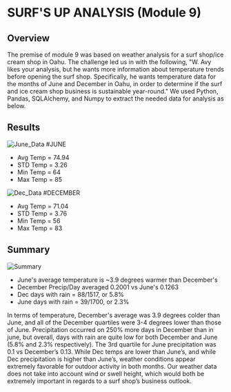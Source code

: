 # SURF'S UP ANALYSIS (Module 9)

## Overview
The premise of module 9 was based on weather analysis for a surf shop/ice cream shop in Oahu.  The challenge led us in with the following, "W. Avy likes your analysis, but he wants more information about temperature trends before opening the surf shop. Specifically, he wants temperature data for the months of June and December in Oahu, in order to determine if the surf and ice cream shop business is sustainable year-round."  We used Python, Pandas, SQLAlchemy, and Numpy to extract the needed data for analysis as below. 

## Results
![June_Data](https://user-images.githubusercontent.com/88443672/137642736-86d4b62b-ffe3-4865-8739-603bedc13c47.png)
#JUNE 
  * Avg Temp = 74.94
  * STD Temp = 3.26
  * Min Temp = 64
  * Max Temp = 85
  
![Dec_Data](https://user-images.githubusercontent.com/88443672/137642739-32f9be3f-139c-424d-b4ad-f583505bbee7.png)
#DECEMBER
  * Avg Temp = 71.04
  * STD Temp = 3.76
  * Min Temp = 56
  * Max Temp = 83
 
## Summary
![Summary](https://user-images.githubusercontent.com/88443672/137643163-8c27c4d5-86be-4385-9060-d122e331e3e5.png)
  * June's average temperature is ~3.9 degrees warmer than December's
  * December Precip/Day averaged 0.2001 vs June's 0.1263
  * Dec days with rain = 88/1517, or 5.8%
  * June days with rain = 39/1700, or 2.3%

In terms of temperature, December's average was 3.9 degrees colder than June, and all of the December quartiles were 3-4 degrees lower than those of June.  Precipitation occurred on 250% more days in December than in june, but overall, days with rain are quite low for both December and June (5.8% and 2.3% respectively).  The 3rd quartile for June precipitation was 0.1 vs December’s 0.13.  While Dec temps are lower than June’s, and while Dec precipitation is higher than June’s, weather conditions appear extremely favorable for outdoor activity in both months.  Our weather data does not take into account wind or swell height, which would both be extremely important in regards to a surf shop’s business outlook. 
